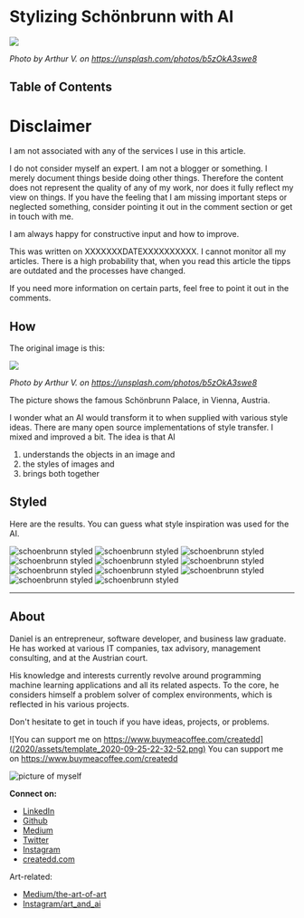 # Stylizing Schönbrunn with AI

![](https://images.unsplash.com/photo-1568829486701-056199d57b24?ixlib=rb-1.2.1&auto=format&fit=crop&w=2339&q=80)


*Photo by Arthur V. on https://unsplash.com/photos/b5zOkA3swe8*


## Table of Contents

# Disclaimer

I am not associated with any of the services I use in this article.

I do not consider myself an expert. I am not a blogger or something. I merely document things beside doing other things. Therefore the content does not represent the quality of any of my work, nor does it fully reflect my view on things. If you have the feeling that I am missing important steps or neglected something, consider pointing it out in the comment section or get in touch with me.

I am always happy for constructive input and how to improve.


This was written on XXXXXXXDATEXXXXXXXXXX.
I cannot monitor all my articles. There is a high probability that, when you read this article the tipps are outdated and the processes have changed.

If you need more information on certain parts, feel free to point it out in the comments.

## How


The original image is this:

![](https://images.unsplash.com/photo-1568829486701-056199d57b24?ixlib=rb-1.2.1&auto=format&fit=crop&w=2339&q=80)

*Photo by Arthur V. on https://unsplash.com/photos/b5zOkA3swe8*

The picture shows the famous Schönbrunn Palace, in Vienna, Austria.

I wonder what an AI would transform it to when supplied with various style ideas. There are many open source implementations of style transfer. I mixed and improved a bit. The idea is that AI
1. understands the objects in an image and
2. the styles of images and
3. brings both together

## Styled

Here are the results. You can guess what style inspiration was used for the AI.

![schoenbrunn styled](../assets/schoenbrunn/sb1.jpg)
![schoenbrunn styled](../assets/schoenbrunn/sb2.jpg)
![schoenbrunn styled](../assets/schoenbrunn/sb3.jpg)
![schoenbrunn styled](../assets/schoenbrunn/sb4.jpg)
![schoenbrunn styled](../assets/schoenbrunn/sb5.jpg)
![schoenbrunn styled](../assets/schoenbrunn/sb6.jpg)
![schoenbrunn styled](../assets/schoenbrunn/sb7.jpg)
![schoenbrunn styled](../assets/schoenbrunn/sb8.jpg)
![schoenbrunn styled](../assets/schoenbrunn/sb9.jpg)
![schoenbrunn styled](../assets/schoenbrunn/sb10.jpg)
![schoenbrunn styled](../assets/schoenbrunn/sb11.jpg)

---

## About

Daniel is an entrepreneur, software developer, and business law graduate. He has worked at various IT companies, tax advisory, management consulting, and at the Austrian court.

His knowledge and interests currently revolve around programming machine learning applications and all its related aspects. To the core, he considers himself a problem solver of complex environments, which is reflected in his various projects.

Don't hesitate to get in touch if you have ideas, projects, or problems.

![You can support me on https://www.buymeacoffee.com/createdd](/2020/assets/template_2020-09-25-22-32-52.png)
You can support me on https://www.buymeacoffee.com/createdd

![picture of myself](https://avatars2.githubusercontent.com/u/22077628?s=460&v=4)

**Connect on:**
- [LinkedIn](https://www.linkedin.com/in/createdd)
- [Github](https://github.com/Createdd)
- [Medium](https://medium.com/@createdd)
- [Twitter](https://twitter.com/_createdd)
- [Instagram](https://www.instagram.com/create.dd/)
- [createdd.com](https://www.createdd.com/)

Art-related:
- [Medium/the-art-of-art](https://medium.com/the-art-of-art)
- [Instagram/art_and_ai](https://www.instagram.com/art_and_ai/)

<!-- Written by Daniel Deutsch -->